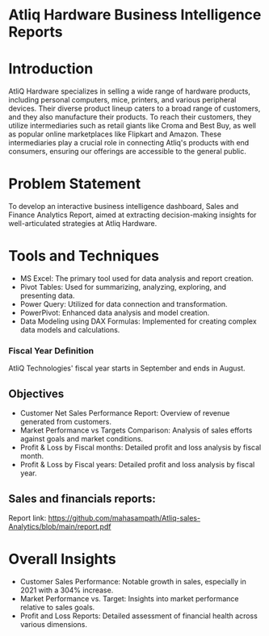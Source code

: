
# Atliq Hardware Business Intelligence Reports
# Introduction
AtliQ Hardware specializes in selling a wide range of hardware products, including personal computers, mice, printers, and various peripheral devices. Their diverse product lineup caters to a broad range of customers, and they also manufacture their products. To reach their customers, they utilize intermediaries such as retail giants like Croma and Best Buy, as well as popular online marketplaces like Flipkart and Amazon. These intermediaries play a crucial role in connecting Atliq's products with end consumers, ensuring our offerings are accessible to the general public.
# Problem Statement
To develop an interactive business intelligence dashboard, Sales and Finance Analytics Report, aimed at extracting decision-making insights for well-articulated strategies at Atliq Hardware.

# Tools and Techniques
- MS Excel: The primary tool used for data analysis and report creation.
- Pivot Tables: Used for summarizing, analyzing, exploring, and presenting data.
- Power Query: Utilized for data connection and transformation.
- PowerPivot: Enhanced data analysis and model creation.
- Data Modeling using DAX Formulas: Implemented for creating complex data models and calculations.


### Fiscal Year Definition
AtliQ Technologies' fiscal year starts in September and ends in August.

## Objectives
- Customer Net Sales Performance Report: Overview of revenue generated from customers. 
- Market Performance vs Targets Comparison: Analysis of sales efforts against goals and market conditions.
- Profit & Loss by Fiscal months: Detailed profit and loss analysis by fiscal month.
- Profit & Loss by Fiscal years: Detailed profit and loss analysis by fiscal year.

## Sales and financials reports:
  Report link: https://github.com/mahasampath/Atliq-sales-Analytics/blob/main/report.pdf

# Overall Insights
-	Customer Sales Performance: Notable growth in sales, especially in 2021 with a 304% increase.
-	Market Performance vs. Target: Insights into market performance relative to sales goals.
-	Profit and Loss Reports: Detailed assessment of financial health across various dimensions.


